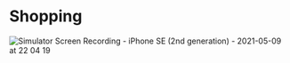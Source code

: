 # Shopping

![Simulator Screen Recording - iPhone SE (2nd generation) - 2021-05-09 at 22 04 19](https://user-images.githubusercontent.com/83806412/117575061-c81fff80-b112-11eb-908b-33550c8b32ff.gif)
